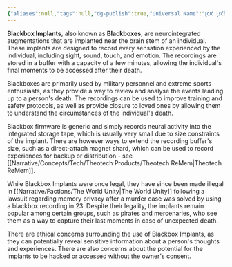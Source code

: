 ```yaml
---
{"aliases":null,"tags":null,"dg-publish":true,"Universal Name":"𐑚𐑤𐑨𐑒 𐑚𐑭𐑒𐑕 𐑦𐑥𐑐𐑤𐑨𐑯𐑑","permalink":"/narrative/concepts/tech/blackbox-implant/","dgPassFrontmatter":true}
---
```


**Blackbox Implants**, also known as **Blackboxes**, are neurointegrated augmentations that are implanted near the brain stem of an individual. These implants are designed to record every sensation experienced by the individual, including sight, sound, touch, and emotion. The recordings are stored in a buffer with a capacity of a few minutes, allowing the individual's final moments to be accessed after their death.

Blackboxes are primarily used by military personnel and extreme sports enthusiasts, as they provide a way to review and analyse the events leading up to a person's death. The recordings can be used to improve training and safety protocols, as well as provide closure to loved ones by allowing them to understand the circumstances of the individual's death.

Blackbox firmware is generic and simply records neural activity into the integrated storage tape, which is usually very small due to size constraints of the implant. There are however ways to extend the recording buffer's size, such as a direct-attach magnet shard, which can be used to record experiences for backup or distribution - see [[Narrative/Concepts/Tech/Theotech Products/Theotech ReMem\|Theotech ReMem]].

While Blackbox Implants were once legal, they have since been made illegal in [[Narrative/Factions/The World Unity\|The World Unity]] following a lawsuit regarding memory privacy after a murder case was solved by using a blackbox recording in 23. Despite their legality, the implants remain popular among certain groups, such as pirates and mercenaries, who see them as a way to capture their last moments in case of unexpected death.

There are ethical concerns surrounding the use of Blackbox Implants, as they can potentially reveal sensitive information about a person's thoughts and experiences. There are also concerns about the potential for the implants to be hacked or accessed without the owner's consent.